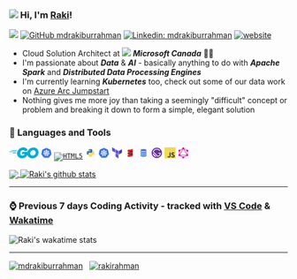 ### <img src="https://media.giphy.com/media/hvRJCLFzcasrR4ia7z/giphy.gif" width="30px"> Hi, I'm [Raki](https://www.rakirahman.me/)!

![](https://komarev.com/ghpvc/?username=mdrakiburrahman&label=Views&color=blue&style=plastic&label=Views)
[![GitHub mdrakiburrahman](https://img.shields.io/github/followers/mdrakiburrahman?label=follow&style=social)](https://github.com/mdrakiburrahman)
[![Linkedin: mdrakiburrahman](https://img.shields.io/badge/-mdrakiburrahman-blue?style=flat-square&logo=Linkedin&logoColor=white&link=https://www.linkedin.com/in/mdrakiburrahman/)](https://www.linkedin.com/in/mdrakiburrahman/)
[![website](https://img.shields.io/badge/Blog-rakirahman.me-1A202C?style=flat-square&logo=microsoft-edge)](https://www.rakirahman.me/)

- Cloud Solution Architect at <a href="https://https://www.microsoft.com/en-ca/"><img src="microsoft.svg" width="15px"></a> ***Microsoft Canada*** 🐱‍💻
- I'm passionate about ***Data*** & ***AI*** - basically anything to do with ***Apache Spark*** and ***Distributed Data Processing Engines***
- I'm currently learning ***Kubernetes*** too, check out some of our data work on [Azure Arc Jumpstart](https://azurearcjumpstart.io/azure_arc_jumpstart/azure_arc_data/)
- Nothing gives me more joy than taking a seemingly "difficult" concept or problem and breaking it down to form a simple, elegant solution

### 🔨 Languages and Tools

<code><a href="https://golang.org//"><img height="20" src="golang.png" alt="HTML5"></a></code>
<code><a href="https://kubernetes.io/"><img height="20" src="kubernetes.png" alt="HTML5"></a></code>
<code><a href="https://spark.apache.org/"><img height="20" src="apachespark.svg" alt="HTML5"></a></code>
<code><a href="https://www.python.org/"><img height="20" src="https://raw.githubusercontent.com/github/explore/80688e429a7d4ef2fca1e82350fe8e3517d3494d/topics/python/python.png"></a></code>
<code><a href="https://dotnet.microsoft.com/en-us//"><img height="20" src="kubernetes.png" alt="HTML5"></a></code>
<code><a href="https://www.terraform.io/"><img height="20" src="terraform.svg" alt="HTML5"></a></code>
<code><a href="https://www.scala-lang.org/"><img height="20" src="https://raw.githubusercontent.com/github/explore/80688e429a7d4ef2fca1e82350fe8e3517d3494d/topics/scala/scala.png"></a></code>
<code><a href="https://docs.microsoft.com/en-us/sql"><img height="20" src="https://raw.githubusercontent.com/github/explore/80688e429a7d4ef2fca1e82350fe8e3517d3494d/topics/sql/sql.png"></a></code>
<code><a href="https://www.gatsbyjs.com/"><img height="20" src="https://raw.githubusercontent.com/github/explore/e94815998e4e0713912fed477a1f346ec04c3da2/topics/gatsby/gatsby.png"></a></code>
<code><a href="https://www.javascript.com/"><img height="20" src="https://raw.githubusercontent.com/github/explore/80688e429a7d4ef2fca1e82350fe8e3517d3494d/topics/javascript/javascript.png"></a></code>
<code><a href="https://graphql.org/"><img height="20" src="https://raw.githubusercontent.com/github/explore/80688e429a7d4ef2fca1e82350fe8e3517d3494d/topics/graphql/graphql.png"></a></code>    

<a href="https://github.com/mdrakiburrahman">
  <img align="center" src="https://github-readme-stats.vercel.app/api/top-langs/?username=mdrakiburrahman&hide=html,css,jupyter%20notebook&layout=compact&langs_count=10&theme=algolia" />
</a>
<a href="https://github.com/mdrakiburrahman">
 <img align="center" src="https://github-readme-stats.vercel.app/api?username=mdrakiburrahman&show_icons=true&line_height=28.9&theme=algolia&hide_rank=true&include_all_commits=true&" alt="Raki's github stats"/>
</a>

---
### ⌚ Previous 7 days Coding Activity - tracked with [VS Code](https://marketplace.visualstudio.com/items?itemName=WakaTime.vscode-wakatime&count_private=true) & [Wakatime](https://wakatime.com/)
<img src="https://github-readme-stats.vercel.app/api/wakatime?username=mdrakiburrahman&theme=algolia&hide=markdown" alt="Raki's wakatime stats"/>

<hr>
<a href="https://www.linkedin.com/in/mdrakiburrahman/" target="_blank"><img align="center" src="linkedin.svg" alt="mdrakiburrahman" height="28" width="28" /></a>&nbsp;&nbsp;
<a href="http://www.rakirahman.me/" target="_blank"><img align="center" src="gatsby.svg" alt="rakirahman" height="28" width="28"/></a>&nbsp;&nbsp;
